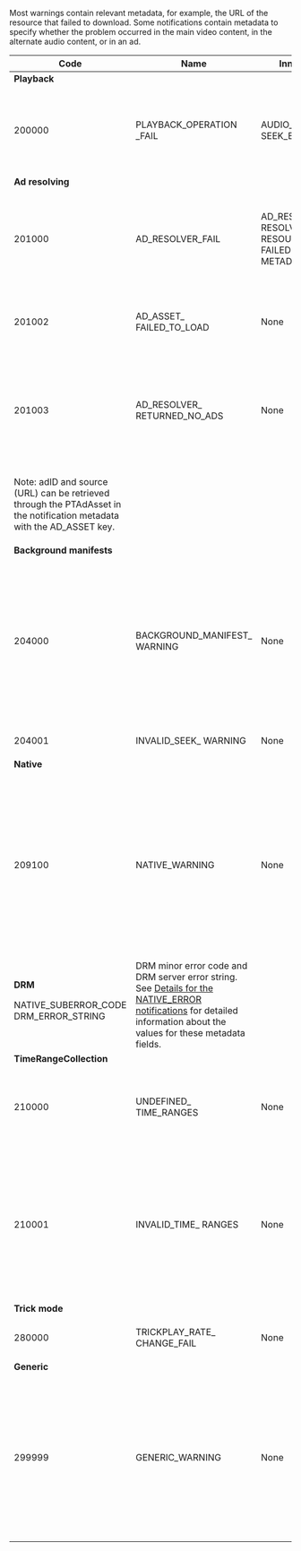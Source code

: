 ---
---

<a id="section_F25366B6703040E3ADA993C113618F01"></a>

Most warnings contain relevant metadata, for example, the URL of the resource that failed to download. Some notifications contain metadata to specify whether the problem occurred in the main video content, in the alternate audio content, or in an ad.

<table frame="all" colsep="1" rowsep="1" id="table_C24772DF203B4DB2ACE6B475698C4C58"> 
 <tgroup cols="5" colsep="1" rowsep="1" class="FormatA"> 
  <colspec colnum="1" colname="1" colwidth="1.00*" /> 
  <colspec colnum="2" colname="2" colwidth="1.94*" /> 
  <colspec colnum="3" colname="3" colwidth="2.25*" /> 
  <colspec colnum="4" colname="4" colwidth="2.72*" /> 
  <colspec colnum="5" colname="5" colwidth="3.45*" /> 
  <thead> 
   <tr rowsep="1"> 
    <th colname="1" class="entry">Code </th> 
    <th colname="2" class="entry">Name </th> 
    <th colname="3" class="entry">InnerNotification </th> 
    <th colname="4" class="entry">Metadata Keys </th> 
    <th colname="5" class="entry">Comments </th> 
   </tr> 
  </thead> 
  <tbody> 
   <tr rowsep="1"> 
    <td namest="1" nameend="5"><b>Playback</b> </td> 
   </tr> 
   <tr rowsep="1"> 
    <td colname="1"><span class="codeph">200000 </span> </td> 
    <td colname="2"><span class="codeph">PLAYBACK_OPERATION _FAIL </span> </td> 
    <td colname="3"><span class="codeph">AUDIO_TRACK_ERROR </span><span class="codeph">SEEK_ERROR </span> </td> 
    <td colname="4"><span class="codeph">DESCRIPTION </span> </td> 
    <td colname="5"> <p>A playback-related operation has failed, but playback may continue. </p> </td> 
   </tr> 
   <tr rowsep="1"> 
    <td namest="1" nameend="5"><b>Ad resolving </b> </td> 
   </tr> 
   <tr rowsep="1"> 
    <td colname="1"><span class="codeph">201000 </span> </td> 
    <td colname="2"><span class="codeph">AD_RESOLVER_FAIL </span> </td> 
    <td colname="3"><span class="codeph">AD_RESOLVER_ RESOLVE_FAIL </span><span class="codeph">RESOURCE_PLACEMENT_ FAILED </span><span class="codeph">AD_RESOLVER_ METADATA_INVALID </span> </td> 
    <td colname="4"> <p>None </p> </td> 
    <td colname="5"> <p>The ad-resolver has failed to resolve/insert the ad content. Playback may continue. </p> </td> 
   </tr> 
   <tr rowsep="1"> 
    <td colname="1"><span class="codeph">201002</span> </td> 
    <td colname="2"><span class="codeph">AD_ASSET_ FAILED_TO_LOAD</span> </td> 
    <td colname="3"> <p>None </p> </td> 
    <td colname="4"><span class="codeph">AD_ASSET, INTERNAL_ERROR</span> </td> 
    <td colname="5"> <p>An error has occurred when trying to load an ad creative. </p> </td> 
   </tr> 
   <tr rowsep="1"> 
    <td colname="1"><span class="codeph">201003</span> </td> 
    <td colname="2"><span class="codeph">AD_RESOLVER_ RETURNED_NO_ADS</span> </td> 
    <td colname="3"> <p>None </p> </td> 
    <td colname="4"><span class="codeph">INTERNAL_ERROR, AD_ID,DESCRIPTION</span> </td> 
    <td colname="5"> <p>Ad resolving failed because of an invalid VAST URL or because no ad was returned from the VAST wrapper. </p> </td> 
   </tr> 
   <tr rowsep="1"> 
    <td namest="1" nameend="4"> <p>Note: adID and source (URL) can be retrieved through the PTAdAsset in the notification metadata with the <span class="codeph">AD_ASSET</span> key. </p> </td> 
    <td colname="5"> </td> 
   </tr> 
   <tr rowsep="1"> 
    <td namest="1" nameend="5"><b>Background manifests</b> </td> 
   </tr> 
   <tr rowsep="1"> 
    <td colname="1"><span class="codeph"> 204000 </span> </td> 
    <td colname="2"><span class="codeph">BACKGROUND_MANIFEST_ WARNING</span> </td> 
    <td colname="3"> <p>None </p> </td> 
    <td colname="4"><span class="codeph">BACKGROUND_MANIFEST_ WARNING_ERROR</span> <span class="codeph">BACKGROUND_MANIFEST_ WARNING_NAME</span> <span class="codeph">DESCRIPTION</span> </td> 
    <td colname="5"> <p> Error in background manifest download. Any issue in updating the background manifest is dispatched as a 
      <ph conkeyref="phrases/primetime-sdk-name" /> warning and does not cause the playback to stop. </p> </td> 
   </tr> 
   <tr rowsep="1"> 
    <td colname="1"><span class="codeph"> 204001 </span> </td> 
    <td colname="2"><span class="codeph">INVALID_SEEK_ WARNING</span> </td> 
    <td colname="3"> <p>None </p> </td> 
    <td colname="4"><span class="codeph">DESCRIPTION</span> </td> 
    <td colname="5"> <p> </p> </td> 
   </tr> 
   <tr rowsep="1"> 
    <td namest="1" nameend="5"><b>Native</b> </td> 
   </tr> 
   <tr rowsep="1"> 
    <td colname="1" morerows="1"><span class="codeph">209100 </span> </td> 
    <td colname="2" morerows="1"><span class="codeph">NATIVE_WARNING </span> </td> 
    <td colname="3" morerows="1"> <p>None </p> </td> 
    <td colname="4"><b>AVE</b> <p><span class="codeph">NATIVE_ERROR_CODE </span><span class="codeph">NATIVE_ERROR_NAME </span><span class="codeph">DESCRIPTION </span> </p> </td> 
    <td colname="5"> <p>The low-level AVE library issued an error. </p> <p>See <a href="http://help.adobe.com/en_US/primetime/psdk/android/index.html#PSDKs-concept-Details_for_the_NATIVEERROR_notification" format="html" scope="external">Details for the NATIVE_ERROR notifications</a> for detailed information about the values for these metadata fields. </p> </td> 
   </tr> 
   <tr rowsep="1"> 
    <td colname="4"><b>DRM</b> <p><span class="codeph">NATIVE_SUBERROR_CODE</span> <span class="codeph">DRM_ERROR_STRING</span> </p> </td> 
    <td colname="5">
     <ph>
      DRM minor error code and DRM server error string. See 
      <a href="http://help.adobe.com/en_US/primetime/psdk/android/index.html#PSDKs-concept-Details_for_the_NATIVEERROR_notification" format="html" scope="external">Details for the NATIVE_ERROR notifications</a> for detailed information about the values for these metadata fields.
     </ph> </td> 
   </tr> 
   <tr rowsep="1"> 
    <td namest="1" nameend="5"><b>TimeRangeCollection </b> </td> 
   </tr> 
   <tr rowsep="1"> 
    <td colname="1"><span class="codeph">210000 </span> </td> 
    <td colname="2"><span class="codeph">UNDEFINED_ TIME_RANGES </span> </td> 
    <td colname="3"> <p>None </p> </td> 
    <td colname="4">None </td> 
    <td colname="5"> The ad signaling mode is defined as custom ranges but there are not any ranges defined. </td> 
   </tr> 
   <tr rowsep="1"> 
    <td colname="1"><span class="codeph">210001 </span> </td> 
    <td colname="2"><span class="codeph">INVALID_TIME_ RANGES </span> </td> 
    <td colname="3"> <p>None </p> </td> 
    <td colname="4"><span class="codeph">DESCRIPTION </span> </td> 
    <td colname="5"> <p> One or more time ranges are invalid and will be ignored or modified. </p> <p> DESCRIPTION is a string containing description of the invalid ranges. </p> </td> 
   </tr> 
   <tr rowsep="1"> 
    <td namest="1" nameend="5"><b>Trick mode</b> </td> 
   </tr> 
   <tr rowsep="1"> 
    <td colname="1"><span class="codeph"> 280000 </span> </td> 
    <td colname="2"><span class="codeph"> TRICKPLAY_RATE_ CHANGE_FAIL</span> </td> 
    <td colname="3"> <p>None </p> </td> 
    <td colname="4"><span class="codeph">DESCRIPTION</span> </td> 
    <td colname="5"> <p> Rate change failed. </p> </td> 
   </tr> 
   <tr rowsep="1"> 
    <td namest="1" nameend="5"><b>Generic</b> </td> 
   </tr> 
   <tr rowsep="0"> 
    <td colname="1"><span class="codeph">299999 </span> </td> 
    <td colname="2"><span class="codeph">GENERIC_WARNING </span> </td> 
    <td colname="3"> <p>None </p> </td> 
    <td colname="4"> <p>None </p> </td> 
    <td colname="5"> <p>Marks a generic warning event. Not actually issued by 
      <ph conkeyref="phrases/primetime-sdk-name" />. It's just a marker for the end of the range of numerical codes corresponding to warning events. </p> </td> 
   </tr> 
  </tbody> 
 </tgroup> 
</table>


